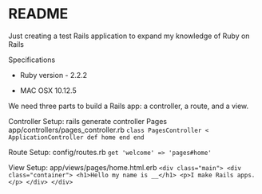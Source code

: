 # README

Just creating a test Rails application to expand my knowledge
of Ruby on Rails

Specifications

* Ruby version - 2.2.2

* MAC OSX 10.12.5

We need three parts to build a Rails app: a controller, a route, and a view.

Controller Setup:
rails generate controller Pages
	app/controllers/pages_controller.rb
			`class PagesController < ApplicationController
				def home
				end
			end`

Route Setup:
config/routes.rb
	`get 'welcome' => 'pages#home'`

View Setup:
app/views/pages/home.html.erb
	`<div class="main">
  		<div class="container">
    <h1>Hello my name is __</h1>
    	<p>I make Rails apps.</p>
  		</div>
	</div>`

